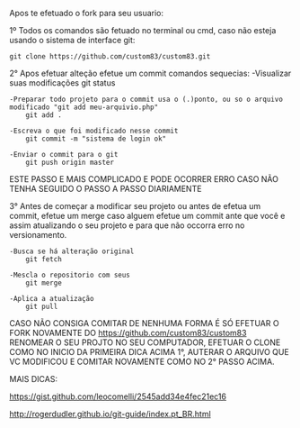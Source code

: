 Apos te efetuado o fork para seu usuario:

1º Todos os comandos são fetuado no terminal ou cmd, caso não esteja usando o sistema de interface git:
    
    git clone https://github.com/custom83/custom83.git


2° Apos efetuar alteção efetue um commit comandos sequecias:
    -Visualizar suas modificações
        git status

    -Preparar todo projeto para o commit usa o (.)ponto, ou so o arquivo modificado "git add meu-arquivio.php"
        git add .

    -Escreva o que foi modificado nesse commit
        git commit -m "sistema de login ok"

    -Enviar o commit para o git
        git push origin master


ESTE PASSO E MAIS COMPLICADO E PODE OCORRER ERRO CASO NÃO TENHA SEGUIDO O PASSO A PASSO DIARIAMENTE

3° Antes de começar a modificar seu projeto ou antes de efetua um commit, efetue um merge caso alguem efetue um commit ante que você e assim atualizando o seu projeto e para que não occorra erro no versionamento.

    -Busca se há alteração original
        git fetch

    -Mescla o repositorio com seus
        git merge

    -Aplica a atualização
        git pull

CASO NÃO CONSIGA COMITAR DE NENHUMA FORMA É SÓ EFETUAR O FORK NOVAMENTE DO https://github.com/custom83/custom83 RENOMEAR O SEU PROJTO NO SEU COMPUTADOR, EFETUAR O CLONE COMO NO INICIO DA PRIMEIRA DICA ACIMA 1°, AUTERAR O ARQUIVO QUE VC MODIFICOU E COMITAR NOVAMENTE COMO NO 2° PASSO ACIMA.

MAIS DICAS:

https://gist.github.com/leocomelli/2545add34e4fec21ec16

http://rogerdudler.github.io/git-guide/index.pt_BR.html
